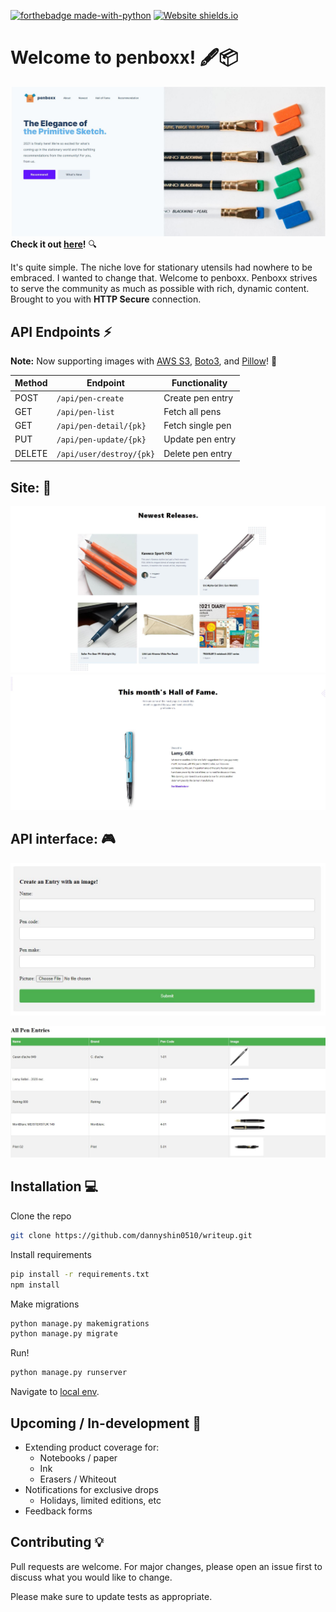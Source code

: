 [![forthebadge made-with-python](http://ForTheBadge.com/images/badges/made-with-python.svg)](https://www.python.org/)
[![Website shields.io](https://img.shields.io/website-up-down-green-red/http/shields.io.svg)](https://www.penboxx.com/)
# Welcome to penboxx! :fountain_pen::package:
![Landing](https://github.com/dannyshin0510/penboxx/blob/main/accounts/img/landing.JPG)
**Check it out [here](https://www.penboxx.com/)!** :mag:

It's quite simple. The niche love for stationary utensils had nowhere to be embraced. I wanted to change that. Welcome to penboxx.
Penboxx strives to serve the community as much as possible with rich, dynamic content. Brought to you with **HTTP Secure** connection.

## API Endpoints :zap:
**Note:** Now supporting images with [AWS S3](https://aws.amazon.com/s3/), [Boto3](https://boto3.amazonaws.com/v1/documentation/api/latest/index.html), and [Pillow](https://pillow.readthedocs.io/en/stable/)! :city_sunset:

Method | Endpoint | Functionality
--- | --- | ---
POST | `/api/pen-create` | Create pen entry
GET | `/api/pen-list` | Fetch all pens
GET | `/api/pen-detail/{pk}` | Fetch single pen
PUT | `/api/pen-update/{pk}` | Update pen entry
DELETE | `/api/user/destroy/{pk}` | Delete pen entry

## Site: :pushpin:
![new](https://github.com/dannyshin0510/penboxx/blob/main/accounts/img/newest.JPG)
![recommendation](https://github.com/dannyshin0510/penboxx/blob/main/accounts/img/recommendation.JPG)


## API interface: :video_game:
![create](https://github.com/dannyshin0510/penboxx/blob/main/accounts/img/create.JPG)

![view](https://github.com/dannyshin0510/penboxx/blob/main/accounts/img/allPen.JPG)

## Installation 	:computer:

Clone the repo

```bash
git clone https://github.com/dannyshin0510/writeup.git
```

Install requirements

```bash
pip install -r requirements.txt
npm install
```

Make migrations

```bash
python manage.py makemigrations
python manage.py migrate
```

Run!

```bash
python manage.py runserver
```
Navigate to [local env](http://127.0.0.1:8000/).

## Upcoming / In-development :construction_worker:
* Extending product coverage for:
  * Notebooks / paper
  * Ink
  * Erasers / Whiteout
* Notifications for exclusive drops
  * Holidays, limited editions, etc
* Feedback forms

## Contributing :bulb:
Pull requests are welcome. For major changes, please open an issue first to discuss what you would like to change.

Please make sure to update tests as appropriate.
